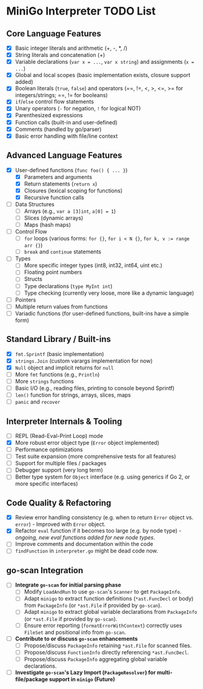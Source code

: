 # MiniGo Interpreter TODO List

## Core Language Features
- [x] Basic integer literals and arithmetic (+, -, *, /)
- [x] String literals and concatenation (+)
- [x] Variable declarations (`var x = ...`, `var x string`) and assignments (`x = ...`)
- [x] Global and local scopes (basic implementation exists, closure support added)
- [x] Boolean literals (`true`, `false`) and operators (==, !=, <, >, <=, >= for integers/strings; ==, != for booleans)
- [x] `if`/`else` control flow statements
- [x] Unary operators (`-` for negation, `!` for logical NOT)
- [x] Parenthesized expressions
- [x] Function calls (built-in and user-defined)
- [x] Comments (handled by go/parser)
- [x] Basic error handling with file/line context

## Advanced Language Features
- [x] User-defined functions (`func foo() { ... }`)
  - [x] Parameters and arguments
  - [x] Return statements (`return x`)
  - [x] Closures (lexical scoping for functions)
  - [x] Recursive function calls
- [ ] Data Structures
  - [ ] Arrays (e.g., `var a [3]int`, `a[0] = 1`)
  - [ ] Slices (dynamic arrays)
  - [ ] Maps (hash maps)
- [ ] Control Flow
  - [ ] `for` loops (various forms: `for {}`, `for i < N {}`, `for k, v := range arr {}`)
  - [ ] `break` and `continue` statements
- [ ] Types
  - [ ] More specific integer types (int8, int32, int64, uint etc.)
  - [ ] Floating point numbers
  - [ ] Structs
  - [ ] Type declarations (`type MyInt int`)
  - [ ] Type checking (currently very loose, more like a dynamic language)
- [ ] Pointers
- [ ] Multiple return values from functions
- [ ] Variadic functions (for user-defined functions, built-ins have a simple form)

## Standard Library / Built-ins
- [x] `fmt.Sprintf` (basic implementation)
- [x] `strings.Join` (custom varargs implementation for now)
- [x] `Null` object and implicit returns for `null`
- [ ] More `fmt` functions (e.g., `Println`)
- [ ] More `strings` functions
- [ ] Basic I/O (e.g., reading files, printing to console beyond Sprintf)
- [ ] `len()` function for strings, arrays, slices, maps
- [ ] `panic` and `recover`

## Interpreter Internals & Tooling
- [ ] REPL (Read-Eval-Print Loop) mode
- [x] More robust error object type (`Error` object implemented)
- [ ] Performance optimizations
- [ ] Test suite expansion (more comprehensive tests for all features)
- [ ] Support for multiple files / packages
- [ ] Debugger support (very long term)
- [ ] Better type system for `Object` interface (e.g. using generics if Go 2, or more specific interfaces)

## Code Quality & Refactoring
- [x] Review error handling consistency (e.g. when to return `Error` object vs. `error`) - Improved with `Error` object.
- [x] Refactor `eval` function if it becomes too large (e.g. by node type) - *ongoing, new eval functions added for new node types*.
- [ ] Improve comments and documentation within the code
- [ ] `findFunction` in `interpreter.go` might be dead code now.

## go-scan Integration
- [ ] **Integrate `go-scan` for initial parsing phase**
  - [ ] Modify `LoadAndRun` to use `go-scan`'s `Scanner` to get `PackageInfo`.
  - [ ] Adapt `minigo` to extract function definitions (`*ast.FuncDecl` or body) from `PackageInfo` (or `*ast.File` if provided by `go-scan`).
  - [ ] Adapt `minigo` to extract global variable declarations from `PackageInfo` (or `*ast.File` if provided by `go-scan`).
  - [ ] Ensure error reporting (`formatErrorWithContext`) correctly uses `FileSet` and positional info from `go-scan`.
- [ ] **Contribute to or discuss `go-scan` enhancements**
  - [ ] Propose/discuss `PackageInfo` retaining `*ast.File` for scanned files.
  - [ ] Propose/discuss `FunctionInfo` directly referencing `*ast.FuncDecl`.
  - [ ] Propose/discuss `PackageInfo` aggregating global variable declarations.
- [ ] **Investigate `go-scan`'s Lazy Import (`PackageResolver`) for multi-file/package support in `minigo` (Future)**
